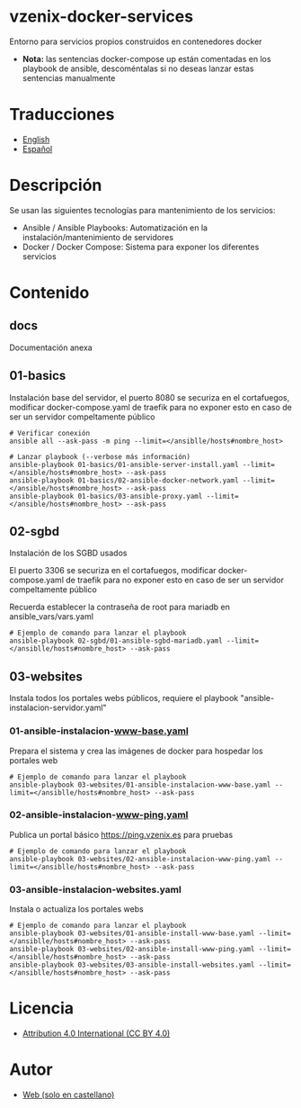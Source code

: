 # vzenix-docker-services

Entorno para servicios propios construidos en contenedores docker

* **Nota:** las sentencias docker-compose up están comentadas en los playbook de ansible, descoméntalas si no deseas lanzar estas sentencias manualmente

# Traducciones

* [English](https://github.com/vzenix/vzenix-docker-services/blob/main/README.md)
* [Español](https://github.com/vzenix/vzenix-docker-services/blob/main/README_ES.md)

# Descripción

Se usan las siguientes tecnologías para mantenimiento de los servicios:

* Ansible / Ansible Playbooks: Automatización en la instalación/mantenimiento de servidores
* Docker / Docker Compose: Sistema para exponer los diferentes servicios

# Contenido

## docs

Documentación anexa

## 01-basics

Instalación base del servidor, el puerto 8080 se securiza en el cortafuegos, modificar docker-compose.yaml de traefik para no exponer esto en caso de ser un servidor compeltamente público

```
# Verificar conexión
ansible all --ask-pass -m ping --limit=</ansiblle/hosts#nombre_host>

# Lanzar playbook (--verbose más información)
ansible-playbook 01-basics/01-ansible-server-install.yaml --limit=</ansible/hosts#nombre_host> --ask-pass
ansible-playbook 01-basics/02-ansible-docker-network.yaml --limit=</ansible/hosts#nombre_host> --ask-pass
ansible-playbook 01-basics/03-ansible-proxy.yaml --limit=</ansible/hosts#nombre_host> --ask-pass
```

## 02-sgbd

Instalación de los SGBD usados

El puerto 3306 se securiza en el cortafuegos, modificar docker-compose.yaml de traefik para no exponer esto en caso de ser un servidor compeltamente público

Recuerda establecer la contraseña de root para mariadb en ansible_vars/vars.yaml

```
# Ejemplo de comando para lanzar el playbook
ansible-playbook 02-sgbd/01-ansible-sgbd-mariadb.yaml --limit=</ansiblle/hosts#nombre_host> --ask-pass
```

## 03-websites

Instala todos los portales webs públicos, requiere el playbook "ansible-instalacion-servidor.yaml"

### 01-ansible-instalacion-www-base.yaml

Prepara el sistema y crea las imágenes de docker para hospedar los portales web

```
# Ejemplo de comando para lanzar el playbook
ansible-playbook 03-websites/01-ansible-instalacion-www-base.yaml --limit=</ansiblle/hosts#nombre_host> --ask-pass
```

### 02-ansible-instalacion-www-ping.yaml

Publica un portal básico https://ping.vzenix.es para pruebas

```
# Ejemplo de comando para lanzar el playbook
ansible-playbook 03-websites/02-ansible-instalacion-www-ping.yaml --limit=</ansiblle/hosts#nombre_host> --ask-pass
```

### 03-ansible-instalacion-websites.yaml

Instala o actualiza los portales webs

```
# Ejemplo de comando para lanzar el playbook
ansible-playbook 03-websites/01-ansible-install-www-base.yaml --limit=</ansiblle/hosts#nombre_host> --ask-pass
ansible-playbook 03-websites/02-ansible-install-www-ping.yaml --limit=</ansiblle/hosts#nombre_host> --ask-pass
ansible-playbook 03-websites/03-ansible-install-websites.yaml --limit=</ansiblle/hosts#nombre_host> --ask-pass
```

# Licencia

* [Attribution 4.0 International (CC BY 4.0)](https://github.com/vzenix/vzenix-docker-services/blob/main/LICENCE.md)

# Autor

* [Web (solo en castellano)](https://vzenix.es) 
